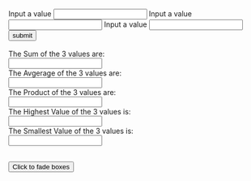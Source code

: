 <script>
    function calculation()
{
    var num1, num2, num3, sum, avg, product, result;

    num1 = parseInt(document.form.fnum1.value);
    num2 = parseInt(document.form.fnum2.value);
    num3 = parseInt(document.form.fnum3.value);

    sum = num1 + num2 + num3;
    avg = (num1 + num2 + num3)/3;
    product = num1 * num2 * num3;
    min = Math.min(num1, num2, num3);
    max = Math.max(num1, num2, num3);

    
    document.form.result1.value = sum;
    document.form.result2.value = avg;
    document.form.result3.value = product;
    document.form.result4.value = max;
    document.form.result5.value = min;
    
    }
  </script>
  <br>
 <form name="form">
  Input a value
  <input type="number" name="fnum1">
  Input a value
  <input type="number" name="fnum2">
  Input a value
  <input type="number" name="fnum3">
 <input type="button" value="submit" onclick="calculation()">
  <br>
  <br>
 The Sum of the 3 values are:
  <br>
  <input type="number" name="result1">
  <br>
 The Avgerage of the 3 values are: 
  <br>
  <input type="number" name="result2">
  <br>
 The Product of the 3 values are:
  <br>
  <input type="number" name="result3">
  <br>
 The Highest Value of the 3 values is:
  <br>
  <input type="number" name="result4">
  <br>
 The Smallest Value of the 3 values is:
  <br>
  <input type="number" name="result5">
</form>
<script src="https://ajax.googleapis.com/ajax/libs/jquery/3.5.1/jquery.min.js"></script>
<script>
$(document).ready(function(){
  $("button").click(function(){
    $("#result1").fadeTo("slow", 0.15);
  });
});
</script>
<br>
<button>Click to fade boxes</button>
<br>
<br>
